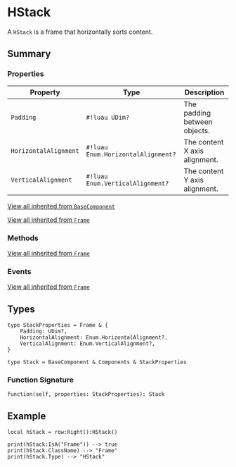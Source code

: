 # HStack

A `HStack` is a frame that horizontally sorts content.

## Summary

### Properties

| Property       | Type       | Description |
|----------------|------------|-------------|
| `Padding` | `#!luau UDim?` | The padding between objects. |
| `HorizontalAlignment` | `#!luau Enum.HorizontalAlignment?` | The content X axis alignment. |
| `VerticalAlignment` | `#!luau Enum.VerticalAlignment?` | The content Y axis alignment. |

[View all inherited from `BaseComponent`](./index.md/#properties)

[View all inherited from `Frame`](https://create.roblox.com/docs/reference/engine/classes/Frame#summary-properties)

### Methods

[View all inherited from `Frame`](https://create.roblox.com/docs/reference/engine/classes/Frame#summary-methods)

### Events

[View all inherited from `Frame`](https://create.roblox.com/docs/reference/engine/classes/Frame#summary-events)

## Types

```luau
type StackProperties = Frame & {
    Padding: UDim?,
    HorizontalAlignment: Enum.HorizontalAlignment?,
    VerticalAlignment: Enum.VerticalAlignment?,
}

type Stack = BaseComponent & Components & StackProperties
```

### Function Signature

```luau
function(self, properties: StackProperties): Stack
```

## Example

```luau
local hStack = row:Right():HStack()

print(hStack:IsA("Frame")) --> true
print(hStack.ClassName) --> "Frame"
print(hStack.Type) --> "HStack"
```
